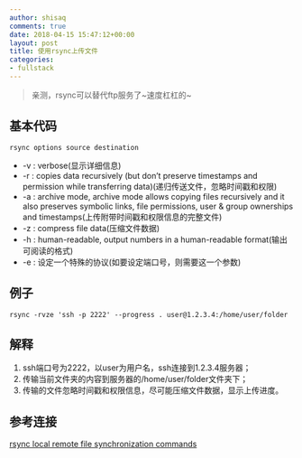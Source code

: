 ```yaml
---
author: shisaq
comments: true
date: 2018-04-15 15:47:12+00:00
layout: post
title: 使用rsync上传文件
categories:
- fullstack
---
```


> 亲测，rsync可以替代ftp服务了~速度杠杠的~

## 基本代码

`rsync options source destination`

* -v : verbose(显示详细信息)
* -r : copies data recursively (but don’t preserve timestamps and permission while transferring data)(递归传送文件，忽略时间戳和权限)
* -a : archive mode, archive mode allows copying files recursively and it also preserves symbolic links, file permissions, user & group ownerships and timestamps(上传附带时间戳和权限信息的完整文件)
* -z : compress file data(压缩文件数据)
* -h : human-readable, output numbers in a human-readable format(输出可阅读的格式)
* -e : 设定一个特殊的协议(如要设定端口号，则需要这一个参数)

## 例子

`rsync -rvze 'ssh -p 2222' --progress . user@1.2.3.4:/home/user/folder`

## 解释

1. ssh端口号为2222，以user为用户名，ssh连接到1.2.3.4服务器；
2. 传输当前文件夹的内容到服务器的/home/user/folder文件夹下；
3. 传输的文件忽略时间戳和权限信息，尽可能压缩文件数据，显示上传进度。

## 参考连接

[rsync local remote file synchronization commands](https://www.tecmint.com/rsync-local-remote-file-synchronization-commands/)
